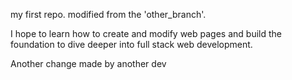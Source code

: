 my first repo. modified from the 'other_branch'.

I hope to learn how to create and modify web pages and build the foundation to dive deeper into full stack web development.

Another change made by another dev
